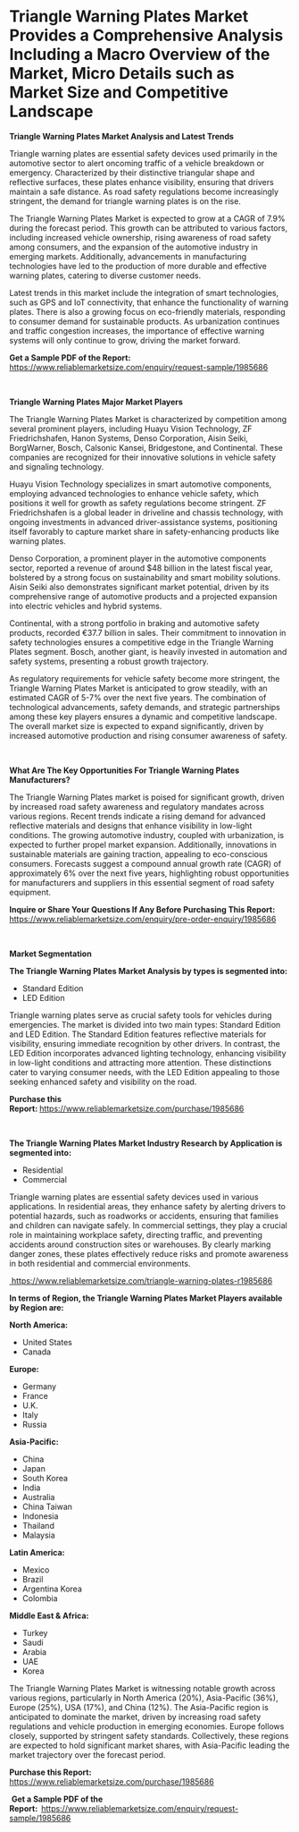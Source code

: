 <p><h1>Triangle Warning Plates Market Provides a Comprehensive Analysis Including a Macro Overview of the Market, Micro Details such as Market Size and Competitive Landscape</h1></p><p><strong>Triangle Warning Plates Market Analysis and Latest Trends</strong></p>
<p><p>Triangle warning plates are essential safety devices used primarily in the automotive sector to alert oncoming traffic of a vehicle breakdown or emergency. Characterized by their distinctive triangular shape and reflective surfaces, these plates enhance visibility, ensuring that drivers maintain a safe distance. As road safety regulations become increasingly stringent, the demand for triangle warning plates is on the rise.</p><p>The Triangle Warning Plates Market is expected to grow at a CAGR of 7.9% during the forecast period. This growth can be attributed to various factors, including increased vehicle ownership, rising awareness of road safety among consumers, and the expansion of the automotive industry in emerging markets. Additionally, advancements in manufacturing technologies have led to the production of more durable and effective warning plates, catering to diverse customer needs.</p><p>Latest trends in this market include the integration of smart technologies, such as GPS and IoT connectivity, that enhance the functionality of warning plates. There is also a growing focus on eco-friendly materials, responding to consumer demand for sustainable products. As urbanization continues and traffic congestion increases, the importance of effective warning systems will only continue to grow, driving the market forward.</p></p>
<p><strong>Get a Sample PDF of the Report:&nbsp;</strong> <a href="https://www.reliablemarketsize.com/enquiry/request-sample/1985686?utm_campaign=3532&utm_medium=2&utm_source=Github&utm_content=ia&utm_term=15042025&utm_id=triangle-warning-plates">https://www.reliablemarketsize.com/enquiry/request-sample/1985686</a></p>
<p>&nbsp;</p>
<p><strong>Triangle Warning Plates Major Market Players</strong></p>
<p><p>The Triangle Warning Plates Market is characterized by competition among several prominent players, including Huayu Vision Technology, ZF Friedrichshafen, Hanon Systems, Denso Corporation, Aisin Seiki, BorgWarner, Bosch, Calsonic Kansei, Bridgestone, and Continental. These companies are recognized for their innovative solutions in vehicle safety and signaling technology.</p><p>Huayu Vision Technology specializes in smart automotive components, employing advanced technologies to enhance vehicle safety, which positions it well for growth as safety regulations become stringent. ZF Friedrichshafen is a global leader in driveline and chassis technology, with ongoing investments in advanced driver-assistance systems, positioning itself favorably to capture market share in safety-enhancing products like warning plates.</p><p>Denso Corporation, a prominent player in the automotive components sector, reported a revenue of around $48 billion in the latest fiscal year, bolstered by a strong focus on sustainability and smart mobility solutions. Aisin Seiki also demonstrates significant market potential, driven by its comprehensive range of automotive products and a projected expansion into electric vehicles and hybrid systems.</p><p>Continental, with a strong portfolio in braking and automotive safety products, recorded €37.7 billion in sales. Their commitment to innovation in safety technologies ensures a competitive edge in the Triangle Warning Plates segment. Bosch, another giant, is heavily invested in automation and safety systems, presenting a robust growth trajectory.</p><p>As regulatory requirements for vehicle safety become more stringent, the Triangle Warning Plates Market is anticipated to grow steadily, with an estimated CAGR of 5-7% over the next five years. The combination of technological advancements, safety demands, and strategic partnerships among these key players ensures a dynamic and competitive landscape. The overall market size is expected to expand significantly, driven by increased automotive production and rising consumer awareness of safety.</p></p>
<p>&nbsp;</p>
<p><strong>What Are The Key Opportunities For Triangle Warning Plates Manufacturers?</strong></p>
<p><p>The Triangle Warning Plates market is poised for significant growth, driven by increased road safety awareness and regulatory mandates across various regions. Recent trends indicate a rising demand for advanced reflective materials and designs that enhance visibility in low-light conditions. The growing automotive industry, coupled with urbanization, is expected to further propel market expansion. Additionally, innovations in sustainable materials are gaining traction, appealing to eco-conscious consumers. Forecasts suggest a compound annual growth rate (CAGR) of approximately 6% over the next five years, highlighting robust opportunities for manufacturers and suppliers in this essential segment of road safety equipment.</p></p>
<p><strong>Inquire or Share Your Questions If Any Before Purchasing This Report:</strong> <a href="https://www.reliablemarketsize.com/enquiry/pre-order-enquiry/1985686?utm_campaign=3532&utm_medium=2&utm_source=Github&utm_content=ia&utm_term=15042025&utm_id=triangle-warning-plates">https://www.reliablemarketsize.com/enquiry/pre-order-enquiry/1985686</a></p>
<p>&nbsp;</p>
<p><strong>Market Segmentation</strong></p>
<p><strong>The Triangle Warning Plates Market Analysis by types is segmented into:</strong></p>
<p><ul><li>Standard Edition</li><li>LED Edition</li></ul></p>
<p><p>Triangle warning plates serve as crucial safety tools for vehicles during emergencies. The market is divided into two main types: Standard Edition and LED Edition. The Standard Edition features reflective materials for visibility, ensuring immediate recognition by other drivers. In contrast, the LED Edition incorporates advanced lighting technology, enhancing visibility in low-light conditions and attracting more attention. These distinctions cater to varying consumer needs, with the LED Edition appealing to those seeking enhanced safety and visibility on the road.</p></p>
<p><strong>Purchase this Report:&nbsp;</strong><a href="https://www.reliablemarketsize.com/purchase/1985686?utm_campaign=3532&utm_medium=2&utm_source=Github&utm_content=ia&utm_term=15042025&utm_id=triangle-warning-plates">https://www.reliablemarketsize.com/purchase/1985686</a></p>
<p>&nbsp;</p>
<p><strong>The Triangle Warning Plates Market Industry Research by Application is segmented into:</strong></p>
<p><ul><li>Residential</li><li>Commercial</li></ul></p>
<p><p>Triangle warning plates are essential safety devices used in various applications. In residential areas, they enhance safety by alerting drivers to potential hazards, such as roadworks or accidents, ensuring that families and children can navigate safely. In commercial settings, they play a crucial role in maintaining workplace safety, directing traffic, and preventing accidents around construction sites or warehouses. By clearly marking danger zones, these plates effectively reduce risks and promote awareness in both residential and commercial environments.</p></p>
<p><a href="https://www.reliablemarketsize.com/triangle-warning-plates-r1985686?utm_campaign=3532&utm_medium=2&utm_source=Github&utm_content=ia&utm_term=15042025&utm_id=triangle-warning-plates">&nbsp;https://www.reliablemarketsize.com/triangle-warning-plates-r1985686</a></p>
<p><strong>In terms of Region, the Triangle Warning Plates Market Players available by Region are:</strong></p>
<p>
    <p> <strong> North America: </strong>
        <ul>
            <li>United States</li>
            <li>Canada</li>
        </ul>
        </p> 
    <p> <strong> Europe: </strong>
        <ul>
            <li>Germany</li>
            <li>France</li>
            <li>U.K.</li>
            <li>Italy</li>
            <li>Russia</li>
        </ul>
        </p> 
    <p> <strong> Asia-Pacific: </strong>
        <ul>
            <li>China</li>
            <li>Japan</li>
            <li>South Korea</li>
            <li>India</li>
            <li>Australia</li>
            <li>China Taiwan</li>
            <li>Indonesia</li>
            <li>Thailand</li>
            <li>Malaysia</li>
        </ul>
        </p> 
    <p> <strong> Latin America: </strong>
        <ul>
            <li>Mexico</li>
            <li>Brazil</li>
            <li>Argentina Korea</li>
            <li>Colombia</li>
        </ul>
        </p> 
    <p> <strong> Middle East & Africa: </strong>
        <ul>
            <li>Turkey</li>
            <li>Saudi</li>
            <li>Arabia</li>
            <li>UAE</li>
            <li>Korea</li>
        </ul>
    </p>
    </p>
<p><p>The Triangle Warning Plates Market is witnessing notable growth across various regions, particularly in North America (20%), Asia-Pacific (36%), Europe (25%), USA (17%), and China (12%). The Asia-Pacific region is anticipated to dominate the market, driven by increasing road safety regulations and vehicle production in emerging economies. Europe follows closely, supported by stringent safety standards. Collectively, these regions are expected to hold significant market shares, with Asia-Pacific leading the market trajectory over the forecast period.</p></p>
<p><strong>Purchase this Report: </strong><a href="https://www.reliablemarketsize.com/purchase/1985686?utm_campaign=3532&utm_medium=2&utm_source=Github&utm_content=ia&utm_term=15042025&utm_id=triangle-warning-plates">https://www.reliablemarketsize.com/purchase/1985686</a></p>
<p>&nbsp;<strong>Get a Sample PDF of the Report:&nbsp;&nbsp;</strong><a href="https://www.reliablemarketsize.com/enquiry/request-sample/1985686?utm_campaign=3532&utm_medium=2&utm_source=Github&utm_content=ia&utm_term=15042025&utm_id=triangle-warning-plates">https://www.reliablemarketsize.com/enquiry/request-sample/1985686</a></p>
<p><strong></strong></p>
<p><p></p><p></p><p></p></p>